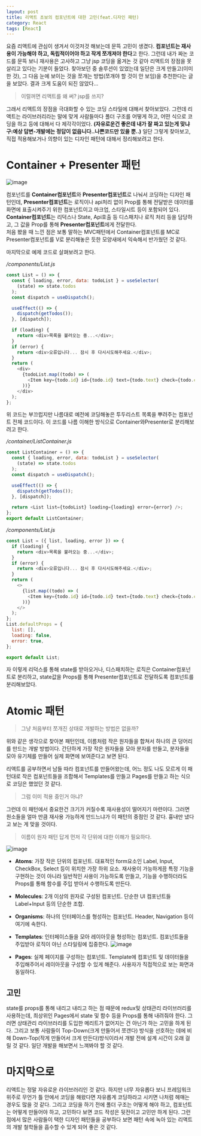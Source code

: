 ```yaml
---
layout: post
title: 리액트 초보의 컴포넌트에 대한 고민(feat.디자인 패턴)
category: React
tags: [React]
---
```


요즘 리액트에 관심이 생겨서 이것저것 해보는데 문뜩 고민이 생겼다. **컴포넌트는 재사용이 가능해야 하고, 독립적이어야 하고 작게 쪼개져야 한다**고 한다. 그런데 내가 짜논 코드를 문뜩 보니 재사용은 고사하고 그냥 jsp 코딩을 옮겨논 것 같아 리액트의 장점을 못 살리고 있다는 기분이 들었다.
찾아보던 중 솔루션이 있었는데 일단은 크게 만들고(이미 한 것), 그 다음 눈에 보이는 것을 쪼개는 방법(쪼개야 할 것이 안 보임)을 추천한다는 글을 보았다. 결과 크게 도움이 되진 않았다...

> 이럴꺼면 리액트를 왜 써? jsp를 쓰지?

그래서 리액트의 장점을 극대화할 수 있는 코딩 스타일에 대해서 찾아보았다. 그런데 리액트는 라이브러리라는 말에 맞게 사람들마다 폴더 구조를 어떻게 하고, 어떤 식으로 코딩을 하고 등에 대해서
다 제각각이었다. **(자유로운건 좋은데 내가 잘 짜고 있는게 맞냐구:예상 답변-개발에는 정답이 없읍니다..나쁜코드만 있을 뿐..)**
일단 그렇게 찾아보고, 직접 적용해보거나 의향이 있는 디자인 패턴에 대해서 정리해보려고 한다.

# Container + Presenter 패턴

![image](https://user-images.githubusercontent.com/45007556/95151526-d6491e80-07c5-11eb-9388-5fd48280d712.png)

컴포넌트를 **Container컴포넌트**와 **Presenter컴포넌트**로 나눠서 코딩하는 디자인 패턴인데,
**Presenter컴포넌트**는 로직이나 api처리 없이 Prop를 통해 전달받은 데이터를 화면에 표출시켜주기 위한 컴포넌트이고 마크업, 스타일시트 등이 포함되어 있다.
**Container컴포넌트**는 리덕스나 State, Api호출 등 디스패치나 로직 처리 등을 담당하고, 그 값을 Prop를 통해 **Presenter컴포넌트**에게 전달한다.  
처음 봤을 때 느낀 점은 보통 말하는 MVC패턴에서 Container컴포넌트를 MC로 Presenter컴포넌트를 V로 분리해놓은 듯한 모양새에서 익숙해서 반가웠던 것 같다.

마지막으로 예제 코드로 살펴보려고 한다.

_/components/List.js_

```javascript
const List = () => {
  const { loading, error, data: todoList } = useSelector(
    (state) => state.todos
  );
  const dispatch = useDispatch();

  useEffect(() => {
    dispatch(getTodos());
  }, [dispatch]);

  if (loading) {
    return <div>목록을 불러오는 중...</div>;
  }
  if (error) {
    return <div>오류입니다... 잠시 후 다시시도해주세요.</div>;
  }
  return (
    <div>
      {todoList.map((todo) => (
        <Item key={todo.id} id={todo.id} text={todo.text} check={todo.check} />
      ))}
    </div>
  );
};
```

위 코드는 부끄럽지만 나름대로 예전에 코딩해놓은 투두리스트 목록을 뿌려주는 컴포넌트 전체 코드이다. 이 코드를 나름 이해한 방식으로 Container와Presenter로 분리해보려고 한다.

_/container/ListContainer.js_

```javascript
const ListContainer = () => {
  const { loading, error, data: todoList } = useSelector(
    (state) => state.todos
  );
  const dispatch = useDispatch();

  useEffect(() => {
    dispatch(getTodos());
  }, [dispatch]);

  return <List list={todoList} loading={loading} error={error} />;
};
export default ListContainer;
```

_/components/List.js_

```javascript
const List = ({ list, loading, error }) => {
  if (loading) {
    return <div>목록을 불러오는 중...</div>;
  }
  if (error) {
    return <div>오류입니다... 잠시 후 다시시도해주세요.</div>;
  }
  return (
    <>
      {list.map((todo) => (
        <Item key={todo.id} id={todo.id} text={todo.text} check={todo.check} />
      ))}
    </>
  );
};
List.defaultProps = {
  list: [],
  loading: false,
  error: true,
};

export default List;
```

자 이렇게 리덕스를 통해 state를 받아오거나, 디스패치하는 로직은 Container컴포넌트로 분리하고, state값을 Props를 통해 Presenter컴포넌트로 전달하도록 컴포넌트를 분리해보았다.

# Atomic 패턴

> 그냥 처음부터 쪼개진 상태로 개발하는 방법은 없을까?

위와 같은 생각으로 찾아본 패턴인데, 이름처럼 작은 원자들을 합쳐서 하나의 큰 덩어리를 만드는 개발 방법이다. 간단하게 가장 작은 원자들을 모아 분자를 만들고, 분자들을 모아 유기체를 만들어 실제 화면에 보여준다고 보면 된다.

리액트를 공부하면서 남들 따라 컴포넌트를 만들어왔는데, 어느 정도 나도 모르게 이 패턴대로 작은 컴포넌트들을 조합해서 Templates를 만들고 Pages를 만들고 하는 식으로 코딩은 했었던 것 같다.

> 그럼 이미 적용 중인거 아냐?

그런데 이 패턴에서 중요한건 크기가 커질수록 재사용성이 떨어지기 마련이다. 그러면 원소들을 얼마 만큼 재사용 가능하게 만드느냐가 이 패턴의 중점인 것 같다. 흉내만 냈다고 보는 게 맞을 것이다.

> 이름이 원자 패턴 답게 먼저 각 단위에 대한 이해가 필요하다.

![image](https://user-images.githubusercontent.com/45007556/95158784-70fe2900-07d7-11eb-9383-61f830bd261f.png)

- **Atoms**: 가장 작은 단위의 컴포넌트. 대표적인 form요소인 Label, Input, CheckBox, Select 등이 위치한 가장 하위 요소. 재사용이 가능하게끔 특정 기능을 구현하는 것이 아니라 일반적인 사용이 가능하도록 만들고, 기능을 수행하더라도 Props를 통해 함수를 주입 받아서 수행하도록 만든다.
- **Molecules**: 2개 이상의 원자로 구성된 컴포넌트. 단순한 UI 컴포넌트들 Label+Input 등의 단순한 조합.
- **Organisms**: 하나의 인터페이스를 형성하는 컴포넌트. Header, Navigation 등이 여기에 속한다.
- **Templates**: 인터페이스들을 모아 레이아웃을 형성하는 컴포넌트. 컴포넌트들을 주입받아 로직이 아닌 스타일링에 집중한다.
  ![image](https://user-images.githubusercontent.com/45007556/95160850-90e41b80-07dc-11eb-9cb3-0734d4084813.png)

- **Pages**: 실제 페이지를 구성하는 컴포넌트. Template에 컴포넌트 및 데이터들을 주입해주어서 레이아웃을 구성할 수 있게 해준다. 사용자가 직접적으로 보는 화면과 동일하다.

## 고민

state를 props를 통해 내리고 내리고 하는 점 때문에 redux및 상태관리 라이브러리를 사용하는데, 최상위인 Pages에서 state 및 함수 등을 Props를 통해 내려줘야 한다. 그러면 상태관리 라이브러리를 도입한 메리트가 없어지는 건 아닌가 하는 고민을 하게 된다. 그리고 보통 사람들이 Top-Down(크게 만들어서 쪼갠다) 방식을 선호하는 데에 비해 Down-Top(작게 만들어서 크게 만든다)방식이라서 개발 전에 설계 시간이 오래 걸릴 것 같다. 일단 개발을 해보면서 느껴봐야 할 것 같다.

# 마지막으로

리액트는 정말 자유로운 라이브러리인 것 같다. 하지만 너무 자유롭다 보니 프레임워크 위주로 무언가 틀 안에서 코딩을 해왔다면 자유롭게 코딩하라고 시키면 나처럼 헤매는 경우도 많을 것 같다. 그리고 코딩을 하기 전에 폴더 구조는 어떻게 해야 하고, 컴포넌트는 어떻게 만들어야 하고, 고민하다 보면 코드 작성은 뒷전이고 고민만 하게 된다. 그런 점에서 많은 사람들이 택한 디자인 패턴들을 공부하다 보면 패턴 속에 녹아 있는 리액트의 개발 철학들을 흡수할 수 있게 되어 좋은 것 같다.
